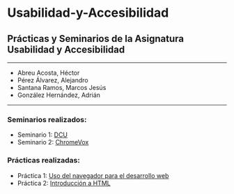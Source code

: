 # Usabilidad-y-Accesibilidad
## Prácticas y Seminarios de la Asignatura Usabilidad y Accesibilidad

* * *

* Abreu Acosta, Héctor
* Pérez Álvarez, Alejandro
* Santana Ramos, Marcos Jesús
* González Hernández, Adrián

* * *

### Seminarios realizados:

* Seminario 1: [DCU](https://github.com/alu0101216775/Usabilidad-y-Accesibilidad/tree/main/Seminario-1)
* Seminario 2: [ChromeVox](https://github.com/alu0101216775/Usabilidad-y-Accesibilidad/blob/main/Seminario-2/Informe.md)

### Prácticas realizadas:

* Práctica 1: [Uso del navegador para el desarrollo web](https://github.com/alu0101216775/Usabilidad-y-Accesibilidad/tree/main/Practica-1)
* Práctica 2: [Introducción a HTML](https://github.com/alu0101216775/Usabilidad-y-Accesibilidad/tree/main/Practica-2)
